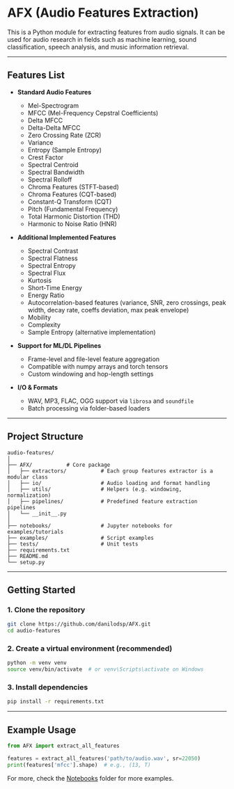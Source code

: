 # AFX (Audio Features Extraction)

This is a Python module for extracting features from audio signals. It can be used for audio research in fields such as machine learning, sound classification, speech analysis, and music information retrieval.

---

## Features List

- **Standard Audio Features**
  - Mel-Spectrogram
  - MFCC (Mel-Frequency Cepstral Coefficients)
  - Delta MFCC
  - Delta-Delta MFCC
  - Zero Crossing Rate (ZCR)
  - Variance
  - Entropy (Sample Entropy)
  - Crest Factor
  - Spectral Centroid
  - Spectral Bandwidth
  - Spectral Rolloff
  - Chroma Features (STFT-based)
  - Chroma Features (CQT-based)
  - Constant-Q Transform (CQT)
  - Pitch (Fundamental Frequency)
  - Total Harmonic Distortion (THD)
  - Harmonic to Noise Ratio (HNR)

- **Additional Implemented Features**
  - Spectral Contrast
  - Spectral Flatness
  - Spectral Entropy
  - Spectral Flux
  - Kurtosis
  - Short-Time Energy
  - Energy Ratio
  - Autocorrelation-based features (variance, SNR, zero crossings, peak width, decay rate, coeffs deviation, max peak envelope)
  - Mobility
  - Complexity
  - Sample Entropy (alternative implementation)

- **Support for ML/DL Pipelines**
  - Frame-level and file-level feature aggregation
  - Compatible with numpy arrays and torch tensors
  - Custom windowing and hop-length settings

- **I/O & Formats**
  - WAV, MP3, FLAC, OGG support via `librosa` and `soundfile`
  - Batch processing via folder-based loaders

---

## Project Structure

```
audio-features/
│
├── AFX/           # Core package
│   ├── extractors/           # Each group features extractor is a modular class
│   ├── io/                   # Audio loading and format handling
│   ├── utils/                # Helpers (e.g. windowing, normalization)
│   ├── pipelines/            # Predefined feature extraction pipelines
│   └── __init__.py
│
├── notebooks/                # Jupyter notebooks for examples/tutorials
├── examples/                 # Script examples
├── tests/                    # Unit tests
├── requirements.txt
├── README.md
└── setup.py
```

---

## Getting Started

### 1. Clone the repository

```bash
git clone https://github.com/danilodsp/AFX.git
cd audio-features
```

### 2. Create a virtual environment (recommended)

```bash
python -m venv venv
source venv/bin/activate  # or venv\Scripts\activate on Windows
```

### 3. Install dependencies

```bash
pip install -r requirements.txt
```

---

## Example Usage

```python
from AFX import extract_all_features

features = extract_all_features('path/to/audio.wav', sr=22050)
print(features['mfcc'].shape)  # e.g., (13, T)
```

For more, check the [Notebooks](notebooks/) folder for more examples.
